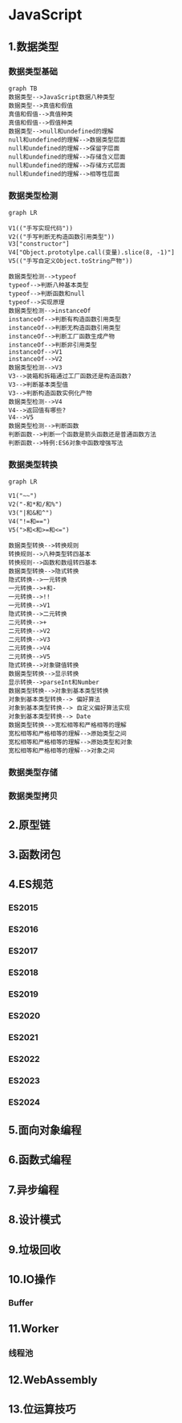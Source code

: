 # JavaScript

## 1.数据类型

### 数据类型基础

```mermaid
graph TB
数据类型-->JavaScript数据八种类型
数据类型-->真值和假值
真值和假值-->真值种类
真值和假值-->假值种类
数据类型-->null和undefined的理解
null和undefined的理解-->数据类型层面
null和undefined的理解-->保留字层面
null和undefined的理解-->存储含义层面
null和undefined的理解-->存储方式层面
null和undefined的理解-->相等性层面
```

### 数据类型检测

```mermaid
graph LR

V1(("手写实现代码"))
V2(("手写判断无构造函数引用类型"))
V3["constructor"]
V4["Object.prototylpe.call(变量).slice(8, -1)"]
V5(("手写自定义Object.toString产物"))

数据类型检测-->typeof
typeof-->判断八种基本类型
typeof-->判断函数和null
typeof-->实现原理
数据类型检测-->instanceOf
instanceOf-->判断有构造函数引用类型
instanceOf-->判断无构造函数引用类型
instanceOf-->判断工厂函数生成产物
instanceOf-->判断非引用类型
instanceOf-->V1
instanceOf-->V2
数据类型检测-->V3
V3-->装箱和拆箱通过工厂函数还是构造函数?
V3-->判断基本类型值
V3-->判断构造函数实例化产物
数据类型检测-->V4
V4-->返回值有哪些?
V4-->V5
数据类型检测-->判断函数
判断函数-->判断一个函数是箭头函数还是普通函数方法
判断函数-->特例:ES6对象中函数增强写法
```

### 数据类型转换

```mermaid
graph LR

V1("~~")
V2("-和*和/和%")
V3("|和&和^")
V4("!=和==")
V5(">和<和>=和<=")

数据类型转换-->转换规则
转换规则-->八种类型转四基本
转换规则-->函数和数组转四基本
数据类型转换-->隐式转换
隐式转换-->一元转换
一元转换-->+和-
一元转换-->!!
一元转换-->V1
隐式转换-->二元转换
二元转换-->+
二元转换-->V2
二元转换-->V3
二元转换-->V4
二元转换-->V5
隐式转换-->对象键值转换
数据类型转换-->显示转换
显示转换-->parseInt和Number
数据类型转换-->对象到基本类型转换
对象到基本类型转换--> 偏好算法
对象到基本类型转换--> 自定义偏好算法实现
对象到基本类型转换--> Date
数据类型转换-->宽松相等和严格相等的理解
宽松相等和严格相等的理解-->原始类型之间
宽松相等和严格相等的理解-->原始类型和对象
宽松相等和严格相等的理解-->对象之间
```



### 数据类型存储

### 数据类型拷贝



## 2.原型链

## 3.函数闭包

## 4.ES规范

### ES2015

### ES2016

### ES2017

### ES2018

### ES2019

### ES2020

### ES2021

### ES2022

### ES2023

### ES2024

## 5.面向对象编程

## 6.函数式编程

## 7.异步编程

## 8.设计模式

## 9.垃圾回收

## 10.IO操作

### Buffer

## 11.Worker

### 线程池

## 12.WebAssembly

## 13.位运算技巧